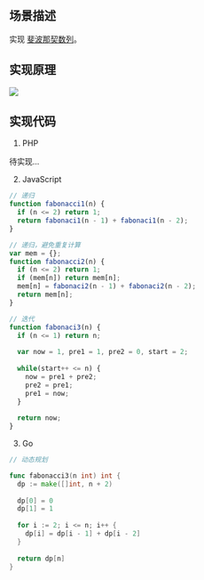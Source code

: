 ## 场景描述

实现 [斐波那契数列](https://baike.baidu.com/item/%E6%96%90%E6%B3%A2%E9%82%A3%E5%A5%91%E6%95%B0%E5%88%97/99145?fr=aladdin)。

## 实现原理

![](https://gss0.baidu.com/9fo3dSag_xI4khGko9WTAnF6hhy/zhidao/wh%3D600%2C800/sign=b574c0fcb199a9013b6053302da52643/80cb39dbb6fd52667a5220fca218972bd50736d8.jpg
)

## 实现代码

1. PHP

待实现...

2. JavaScript

```javascript
// 递归
function fabonacci1(n) {
  if (n <= 2) return 1;
  return fabonaci1(n - 1) + fabonaci1(n - 2);
}

// 递归，避免重复计算
var mem = {};
function fabonacci2(n) {
  if (n <= 2) return 1;
  if (mem[n]) return mem[n];
  mem[n] = fabonaci2(n - 1) + fabonaci2(n - 2);
  return mem[n];
}

// 迭代
function fabonaci3(n) {
  if (n <= 1) return n;
  
  var now = 1, pre1 = 1, pre2 = 0, start = 2;
  
  while(start++ <= n) {
    now = pre1 + pre2;
    pre2 = pre1;
    pre1 = now;
  }
  
  return now;
}
```

3. Go

```go
// 动态规划

func fabonacci3(n int) int {
  dp := make([]int, n + 2)
  
  dp[0] = 0
  dp[1] = 1
  
  for i := 2; i <= n; i++ {
    dp[i] = dp[i - 1] + dp[i - 2]
  }
  
  return dp[n]
}
```
